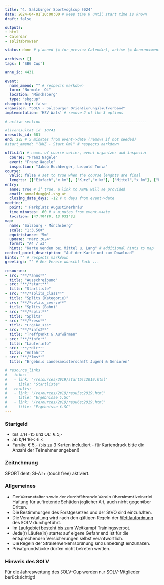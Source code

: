 ```yaml
---
title: "4. Salzburger Sportvoglcup 2024"
date: 2024-04-01T10:00:00 # keep time 0 until start time is known
draft: false

outputs:
- html
- Calendar
- splitsbrowser

status: done # planned (= for preview Calendar), active (= Announcement...), done (=Results...), canceled (for canceled events)

archives: []
tags: [ "SBG Cup"]

anne_id: 4431

event:
  name_amend: "" # respects markdown
  form: "Normaler OL"
  location: "Mönchsberg"
  type: "sbgcup"
championship: false
organiser: "SOLV - Salzburger Orientierungslaufverband"
implementation: "HSV Wals" # remove 2 of the 3 options

# active section ------------------------------------------------

#liveresultat_id: 18741
oresults_id: 681
end: 225 # x minutes from event->date (remove if not needed)
#start_amend: "(WKZ - Start 0m)" # respects markdown

official: # names of course setter, event organizer and inspector
  course: "Franz Nagele"
  event: "Franz Nagele"
  inspection: "Jakob Buchberger, Leopold Tonka"
course:
  valid: false # set to true when the course lenghts are final
  lenghts: [["Einfach","x km"], ["Kurz","x km"], ["Mittel","x km"], ["Lang","x km"]]
entry:
  anne: true # if true, a link to ANNE will be provided
  email: anmeldung@ol-sbg.at
  closing_date_days: -12 # x days from event->date
meeting:
  point: " Parkplatz Augustinerbräu"
  time_minutes: -60 # x minutes from event->date
  location: [47.80480, 13.03243]
map:
  name: "Salzburg - Mönchsberg"
  scale: "1:3.500"
  equidistance: "5m"
  update: "März 2024"
  format: "A4 / A3"
  hints: "Karte wenden bei Mittel u. Lang" # additional hints to map
control_point_description: "Auf der Karte und zum Download"
hints: "" # respects markdown
greetings: "" # Der Verein wünscht Euch ...

resources:
- src: "**/*anno**"
  title: "Ausschreibung"
- src: "**/*start**"
  title: "Startliste"
- src: "**/*splits_class**"
  title: "Splits (Kategorie)"
- src: "**/*splits_course**"
  title: "Splits (Bahn)"
- src: "**/*split**"
  title: "Splits"
- src: "**/*resu**"
  title: "Ergebnisse"
- src: "**/*info2**"
  title: "Treffpunkt & Aufwärmen"
- src: "**/*info**"
  title: "Läuferinfo"
- src: "**/*dir**"
  title: "Anfahrt"
- src: "**/*lms**"
  title: "Ergebnis Landesmeisterschaft Jugend & Senioren"

# resource_links:
#   infos:
#   - link: "/resources/2019/start5sc2019.html"
#     title: "Startliste"
#   results:
#   - link: "/resources/2019/resu5sc2019.html"
#     title: "Ergebnisse 5.SC"
#   - link: "/resources/2019/resu6sc2019.html"
#     title: "Ergebnisse 6.SC"
---
```


### Startgeld

- bis D/H -15 und OL: € 5,-
- ab D/H 16-: € 8
- Family: € 5,- (bis zu 3 Karten includiert - für Kartendruck bitte die Anzahl der Teilnehmer angeben!)

### Zeitnehmung

SPORTIdent; SI-Air+ (touch free) aktiviert.

### Allgemeines

- Der Veranstalter sowie der durchführende Verein übernimmt keinerlei Haftung für auftretende Schäden jeglicher Art, auch nicht gegenüber Dritten.
- Die Bestimmungen des Forstgesetzes und der StVO sind einzuhalten.
- Die Veranstaltung wird nach den gültigen Regeln der [Wettlaufordnung](../../wettlaufordnung) des SOLV durchgeführt.
- Im Laufgebiet besteht bis zum Wettkampf Trainingsverbot.
- Jede\(r) Läufer(in) startet auf eigene Gefahr und ist für die entsprechenden Versicherungen selbst verantwortlich.
- Die Regeln der Straßenverkehrsordnung sind unbedingt einzuhalten.
- Privatgrundstücke dürfen nicht betreten werden.

### Hinweis des SOLV

Für die Jahreswertung des SOLV-Cup werden nur SOLV-Mitglieder berücksichtigt!
